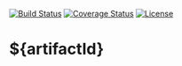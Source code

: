 [![Build Status](https://travis-ci.org/codejanovic/${artifactId}.svg?branch=develop)](https://travis-ci.org/codejanovic/${artifactId})
[![Coverage Status](https://coveralls.io/repos/github/codejanovic/${artifactId}/badge.svg?branch=develop)](https://coveralls.io/github/codejanovic/${artifactId}?branch=develop)
[![License](https://img.shields.io/github/license/mashape/apistatus.svg?maxAge=2592000)]()

# ${artifactId}

